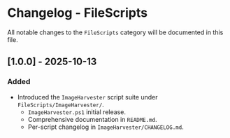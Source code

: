 # Changelog - FileScripts

All notable changes to the `FileScripts` category will be documented in this file.

## [1.0.0] - 2025-10-13

### Added
- Introduced the `ImageHarvester` script suite under `FileScripts/ImageHarvester/`.
  - `ImageHarvester.ps1` initial release.
  - Comprehensive documentation in `README.md`.
  - Per-script changelog in `ImageHarvester/CHANGELOG.md`.
